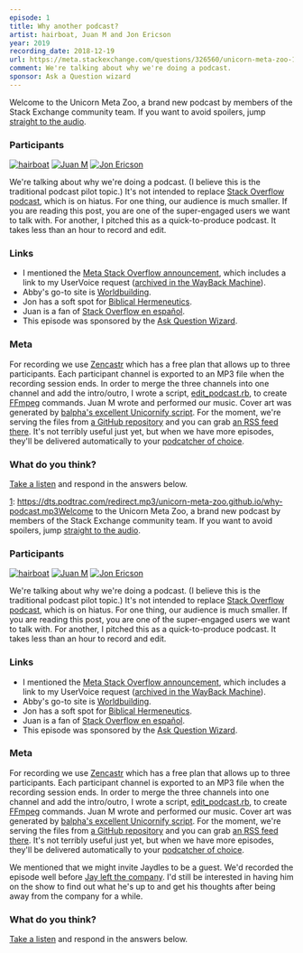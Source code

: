 ```yaml
---
episode: 1
title: Why another podcast?
artist: hairboat, Juan M and Jon Ericson
year: 2019
recording_date: 2018-12-19
url: https://meta.stackexchange.com/questions/326560/unicorn-meta-zoo-1-why-another-podcast
comment: We're talking about why we're doing a podcast.
sponsor: Ask a Question wizard
---
```


Welcome to the Unicorn Meta Zoo, a brand new podcast by members of the Stack Exchange community team. If you want to avoid spoilers, jump [straight to the audio][1].

### Participants 

[![hairboat](https://stackexchange.com/users/flair/463168.png)](https://stackexchange.com/users/463168)
[![Juan M](https://stackexchange.com/users/flair/6254215.png)](https://stackexchange.com/users/6254215)
[![Jon Ericson](https://stackexchange.com/users/flair/1083.png)](https://stackexchange.com/users/1083)

We're talking about why we're doing a podcast. (I believe this is the traditional podcast pilot topic.) It's not intended to replace [Stack Overflow podcast](https://stackoverflow.blog/podcasts/), which is on hiatus. For one thing, our audience is much smaller. If you are reading this post, you are one of the super-engaged users we want to talk with. For another, I pitched this as a quick-to-produce podcast. It takes less than an hour to record and edit.

### Links

* I mentioned the [Meta Stack Overflow announcement](https://stackoverflow.blog/2009/06/28/cmon-get-meta/), which includes a link to my UserVoice request ([archived in the WayBack Machine](https://web.archive.org/web/20090522110810/http://stackoverflow.uservoice.com:80/pages/1722-general/suggestions/106921-provide-an-authorized-location-for-meta-discussion-)).
* Abby's go-to site is [Worldbuilding](https://worldbuilding.stackexchange.com/).
* Jon has a soft spot for [Biblical Hermeneutics](https://hermeneutics.stackexchange.com/).
* Juan is a fan of [Stack Overflow en español](https://es.stackoverflow.com).
* This episode was sponsored by the [Ask Question Wizard](https://meta.stackoverflow.com/questions/378057/the-ask-question-wizard-is-now-in-testing).

### Meta

For recording we use [Zencastr](https://zencastr.com/) which has a free plan that allows up to three participants. Each participant channel is exported to an MP3 file when the recording session ends. In order to merge the three channels into one channel and add the intro/outro, I wrote 
a script, [edit_podcast.rb](https://github.com/jericson/edit_podcast.rb), to create [FFmpeg](http://ffmpeg.org/) commands. Juan M wrote and performed our music. Cover art was generated by [balpha's excellent Unicornify script](https://bitbucket.org/balpha/go-unicornify/src). For the moment, we're serving the files from [a GitHub repository](https://unicorn-meta-zoo.github.io/) and you can grab [an RSS feed there](https://unicorn-meta-zoo.github.io/index.rss). It's not terribly useful just yet, but when we have more episodes, they'll be delivered automatically to your [podcatcher of choice](https://en.wikipedia.org/wiki/List_of_podcatchers).

### What do you think?

[Take a listen][1] and respond in the answers below.


  [1]:  https://dts.podtrac.com/redirect.mp3/unicorn-meta-zoo.github.io/why-podcast.mp3Welcome to the Unicorn Meta Zoo, a brand new podcast by members of the Stack Exchange community team. If you want to avoid spoilers, jump [straight to the audio][1].

### Participants 

[![hairboat](https://stackexchange.com/users/flair/463168.png)](https://stackexchange.com/users/463168)
[![Juan M](https://stackexchange.com/users/flair/6254215.png)](https://stackexchange.com/users/6254215)
[![Jon Ericson](https://stackexchange.com/users/flair/1083.png)](https://stackexchange.com/users/1083)

We're talking about why we're doing a podcast. (I believe this is the traditional podcast pilot topic.) It's not intended to replace [Stack Overflow podcast](https://stackoverflow.blog/podcasts/), which is on hiatus. For one thing, our audience is much smaller. If you are reading this post, you are one of the super-engaged users we want to talk with. For another, I pitched this as a quick-to-produce podcast. It takes less than an hour to record and edit.

### Links

* I mentioned the [Meta Stack Overflow announcement](https://stackoverflow.blog/2009/06/28/cmon-get-meta/), which includes a link to my UserVoice request ([archived in the WayBack Machine](https://web.archive.org/web/20090522110810/http://stackoverflow.uservoice.com:80/pages/1722-general/suggestions/106921-provide-an-authorized-location-for-meta-discussion-)).
* Abby's go-to site is [Worldbuilding](https://worldbuilding.stackexchange.com/).
* Jon has a soft spot for [Biblical Hermeneutics](https://hermeneutics.stackexchange.com/).
* Juan is a fan of [Stack Overflow en español](https://es.stackoverflow.com).
* This episode was sponsored by the [Ask Question Wizard](https://meta.stackoverflow.com/questions/378057/the-ask-question-wizard-is-now-in-testing).

### Meta

For recording we use [Zencastr](https://zencastr.com/) which has a free plan that allows up to three participants. Each participant channel is exported to an MP3 file when the recording session ends. In order to merge the three channels into one channel and add the intro/outro, I wrote 
a script, [edit_podcast.rb](https://github.com/jericson/edit_podcast.rb), to create [FFmpeg](http://ffmpeg.org/) commands. Juan M wrote and performed our music. Cover art was generated by [balpha's excellent Unicornify script](https://bitbucket.org/balpha/go-unicornify/src). For the moment, we're serving the files from [a GitHub repository](https://unicorn-meta-zoo.github.io/) and you can grab [an RSS feed there](https://unicorn-meta-zoo.github.io/index.rss). It's not terribly useful just yet, but when we have more episodes, they'll be delivered automatically to your [podcatcher of choice](https://en.wikipedia.org/wiki/List_of_podcatchers).

We mentioned that we might invite Jaydles to be a guest. We'd recorded the episode well before [Jay left the company](https://meta.stackexchange.com/questions/325178/goodbye-and-thank-you-jaydles). I'd still be interested in having him on the show to find out what he's up to and get his thoughts after being away from the company for a while. 

### What do you think?

[Take a listen][1] and respond in the answers below.


  [1]:  https://dts.podtrac.com/redirect.mp3/unicorn-meta-zoo.github.io/why-podcast.mp3

